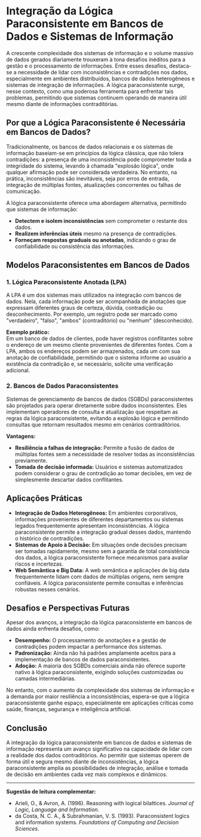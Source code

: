 
# Integração da Lógica Paraconsistente em Bancos de Dados e Sistemas de Informação

A crescente complexidade dos sistemas de informação e o volume massivo de dados gerados diariamente trouxeram à tona desafios inéditos para a gestão e o processamento de informações. Entre esses desafios, destaca-se a necessidade de lidar com inconsistências e contradições nos dados, especialmente em ambientes distribuídos, bancos de dados heterogêneos e sistemas de integração de informações. A lógica paraconsistente surge, nesse contexto, como uma poderosa ferramenta para enfrentar tais problemas, permitindo que sistemas continuem operando de maneira útil mesmo diante de informações contraditórias.

## Por que a Lógica Paraconsistente é Necessária em Bancos de Dados?

Tradicionalmente, os bancos de dados relacionais e os sistemas de informação baseiam-se em princípios da lógica clássica, que não tolera contradições: a presença de uma inconsistência pode comprometer toda a integridade do sistema, levando à chamada "explosão lógica", onde qualquer afirmação pode ser considerada verdadeira. No entanto, na prática, inconsistências são inevitáveis, seja por erros de entrada, integração de múltiplas fontes, atualizações concorrentes ou falhas de comunicação.

A lógica paraconsistente oferece uma abordagem alternativa, permitindo que sistemas de informação:

- **Detectem e isolem inconsistências** sem comprometer o restante dos dados.
- **Realizem inferências úteis** mesmo na presença de contradições.
- **Forneçam respostas graduais ou anotadas**, indicando o grau de confiabilidade ou consistência das informações.

## Modelos Paraconsistentes em Bancos de Dados

### 1. Lógica Paraconsistente Anotada (LPA)

A LPA é um dos sistemas mais utilizados na integração com bancos de dados. Nela, cada informação pode ser acompanhada de anotações que expressam diferentes graus de certeza, dúvida, contradição ou desconhecimento. Por exemplo, um registro pode ser marcado como "verdadeiro", "falso", "ambos" (contraditório) ou "nenhum" (desconhecido).

**Exemplo prático:**  
Em um banco de dados de clientes, pode haver registros conflitantes sobre o endereço de um mesmo cliente provenientes de diferentes fontes. Com a LPA, ambos os endereços podem ser armazenados, cada um com sua anotação de confiabilidade, permitindo que o sistema informe ao usuário a existência da contradição e, se necessário, solicite uma verificação adicional.

### 2. Bancos de Dados Paraconsistentes

Sistemas de gerenciamento de bancos de dados (SGBDs) paraconsistentes são projetados para operar diretamente sobre dados inconsistentes. Eles implementam operadores de consulta e atualização que respeitam as regras da lógica paraconsistente, evitando a explosão lógica e permitindo consultas que retornam resultados mesmo em cenários contraditórios.

**Vantagens:**
- **Resiliência a falhas de integração:** Permite a fusão de dados de múltiplas fontes sem a necessidade de resolver todas as inconsistências previamente.
- **Tomada de decisão informada:** Usuários e sistemas automatizados podem considerar o grau de contradição ao tomar decisões, em vez de simplesmente descartar dados conflitantes.

## Aplicações Práticas

- **Integração de Dados Heterogêneos:** Em ambientes corporativos, informações provenientes de diferentes departamentos ou sistemas legados frequentemente apresentam inconsistências. A lógica paraconsistente permite a integração gradual desses dados, mantendo o histórico de contradições.
- **Sistemas de Apoio à Decisão:** Em situações onde decisões precisam ser tomadas rapidamente, mesmo sem a garantia de total consistência dos dados, a lógica paraconsistente fornece mecanismos para avaliar riscos e incertezas.
- **Web Semântica e Big Data:** A web semântica e aplicações de big data frequentemente lidam com dados de múltiplas origens, nem sempre confiáveis. A lógica paraconsistente permite consultas e inferências robustas nesses cenários.

## Desafios e Perspectivas Futuras

Apesar dos avanços, a integração da lógica paraconsistente em bancos de dados ainda enfrenta desafios, como:

- **Desempenho:** O processamento de anotações e a gestão de contradições podem impactar a performance dos sistemas.
- **Padronização:** Ainda não há padrões amplamente aceitos para a implementação de bancos de dados paraconsistentes.
- **Adoção:** A maioria dos SGBDs comerciais ainda não oferece suporte nativo à lógica paraconsistente, exigindo soluções customizadas ou camadas intermediárias.

No entanto, com o aumento da complexidade dos sistemas de informação e a demanda por maior resiliência a inconsistências, espera-se que a lógica paraconsistente ganhe espaço, especialmente em aplicações críticas como saúde, finanças, segurança e inteligência artificial.

## Conclusão

A integração da lógica paraconsistente em bancos de dados e sistemas de informação representa um avanço significativo na capacidade de lidar com a realidade dos dados contraditórios. Ao permitir que sistemas operem de forma útil e segura mesmo diante de inconsistências, a lógica paraconsistente amplia as possibilidades de integração, análise e tomada de decisão em ambientes cada vez mais complexos e dinâmicos.

___

**Sugestão de leitura complementar:**  
- Arieli, O., & Avron, A. (1996). Reasoning with logical bilattices. *Journal of Logic, Language and Information*.
- da Costa, N. C. A., & Subrahmanian, V. S. (1993). Paraconsistent logics and information systems. *Foundations of Computing and Decision Sciences*.

